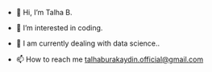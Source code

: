 - 👋 Hi, I’m Talha B.

- 👀 I’m interested in coding.

- 🌱 I am currently dealing with data science..

- 📫 How to reach me talhaburakaydin.official@gmail.com

<!---
TallTalha/TallTalha is a ✨ special ✨ repository because its `README.md` (this file) appears on your GitHub profile.
You can click the Preview link to take a look at your changes.
--->
